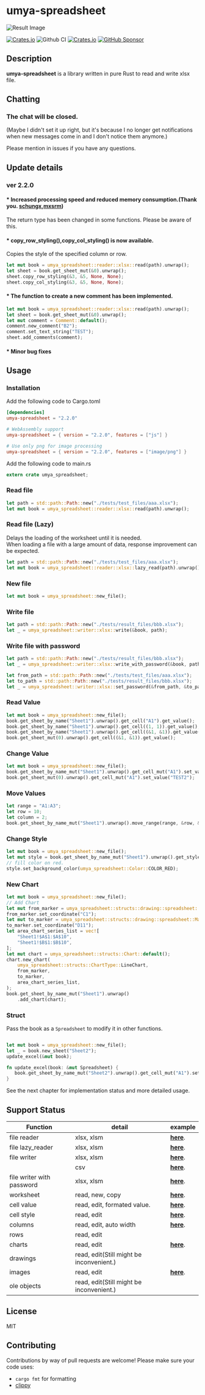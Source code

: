 # umya-spreadsheet
![Result Image](./images/title.png)

[![Crates.io](https://img.shields.io/crates/v/umya-spreadsheet)](https://crates.io/crates/umya-spreadsheet)
![Github CI](https://github.com/MathNya/umya-spreadsheet/actions/workflows/rust.yml/badge.svg)
[![Crates.io](https://img.shields.io/crates/l/umya-spreadsheet)](https://github.com/MathNya/umya-spreadsheet#license)
[![GitHub Sponsor](https://img.shields.io/static/v1?label=Sponsor&message=%E2%9D%A4&logo=GitHub&color=ff69b4)](https://github.com/sponsors/MathNya)

## Description
**umya-spreadsheet** is a library written in pure Rust to read and write xlsx file.

## Chatting
### The chat will be closed.
(Maybe I didn't set it up right, but it's because I no longer get notifications when new messages come in and I don't notice them anymore.)

Please mention in issues if you have any questions.

## Update details
### ver 2.2.0
#### * Increased processing speed and reduced memory consumption.(Thank you. [schungx](https://github.com/schungx),[mxsrm](https://github.com/mxsrm))
The return type has been changed in some functions.
Please be aware of this.

#### * copy_row_styling(),copy_col_styling() is now available.
Copies the style of the specified column or row.
```rust
let mut book = umya_spreadsheet::reader::xlsx::read(path).unwrap();
let sheet = book.get_sheet_mut(&0).unwrap();
sheet.copy_row_styling(&3, &5, None, None);
sheet.copy_col_styling(&3, &5, None, None);
```
#### * The function to create a new comment has been implemented.
```rust
let mut book = umya_spreadsheet::reader::xlsx::read(path).unwrap();
let sheet = book.get_sheet_mut(&0).unwrap();
let mut comment = Comment::default();
comment.new_comment("B2");
comment.set_text_string("TEST");
sheet.add_comments(comment);
```
#### * Minor bug fixes

## Usage
### Installation
Add the following code to Cargo.toml
```toml
[dependencies]
umya-spreadsheet = "2.2.0"

# WebAssembly support
umya-spreadsheet = { version = "2.2.0", features = ["js"] }

# Use only png for image processing
umya-spreadsheet = { version = "2.2.0", features = ["image/png"] }
```

Add the following code to main.rs
```rust
extern crate umya_spreadsheet;
```
### Read file
```rust
let path = std::path::Path::new("./tests/test_files/aaa.xlsx");
let mut book = umya_spreadsheet::reader::xlsx::read(path).unwrap();
```
### Read file (Lazy)
Delays the loading of the worksheet until it is needed.  
When loading a file with a large amount of data, response improvement can be expected.
```rust
let path = std::path::Path::new("./tests/test_files/aaa.xlsx");
let mut book = umya_spreadsheet::reader::xlsx::lazy_read(path).unwrap();
```
### New file
```rust
let mut book = umya_spreadsheet::new_file();
```
### Write file
```rust
let path = std::path::Path::new("./tests/result_files/bbb.xlsx");
let _ = umya_spreadsheet::writer::xlsx::write(&book, path);
```
### Write file with password
```rust
let path = std::path::Path::new("./tests/result_files/bbb.xlsx");
let _ = umya_spreadsheet::writer::xlsx::write_with_password(&book, path, "password");
```
```rust
let from_path = std::path::Path::new("./tests/test_files/aaa.xlsx");
let to_path = std::path::Path::new("./tests/result_files/bbb.xlsx");
let _ = umya_spreadsheet::writer::xlsx::set_password(&from_path, &to_path, "password");
```
### Read Value
```rust
let mut book = umya_spreadsheet::new_file();
book.get_sheet_by_name("Sheet1").unwrap().get_cell("A1").get_value();
book.get_sheet_by_name("Sheet1").unwrap().get_cell((1, 1)).get_value();
book.get_sheet_by_name("Sheet1").unwrap().get_cell((&1, &1)).get_value();
book.get_sheet_mut(0).unwrap().get_cell((&1, &1)).get_value();
```
### Change Value
```rust
let mut book = umya_spreadsheet::new_file();
book.get_sheet_by_name_mut("Sheet1").unwrap().get_cell_mut("A1").set_value("TEST1");
book.get_sheet_mut(0).unwrap().get_cell_mut("A1").set_value("TEST2");
```
### Move Values
```rust
let range = "A1:A3";
let row = 10;
let column = 2;
book.get_sheet_by_name_mut("Sheet1").unwrap().move_range(range, &row, &column);
```
### Change Style
```rust
let mut book = umya_spreadsheet::new_file();
let mut style = book.get_sheet_by_name_mut("Sheet1").unwrap().get_style_mut("A1");
// fill color on red.
style.set_background_color(umya_spreadsheet::Color::COLOR_RED);
```
### New Chart
```rust
let mut book = umya_spreadsheet::new_file();
// Add Chart
let mut from_marker = umya_spreadsheet::structs::drawing::spreadsheet::MarkerType::default();
from_marker.set_coordinate("C1");
let mut to_marker = umya_spreadsheet::structs::drawing::spreadsheet::MarkerType::default();
to_marker.set_coordinate("D11");
let area_chart_series_list = vec![
    "Sheet1!$A$1:$A$10",
    "Sheet1!$B$1:$B$10",
];
let mut chart = umya_spreadsheet::structs::Chart::default();
chart.new_chart(
    umya_spreadsheet::structs::ChartType::LineChart,
    from_marker,
    to_marker,
    area_chart_series_list,
);
book.get_sheet_by_name_mut("Sheet1").unwrap()
    .add_chart(chart);
```

### Struct 

Pass the book as a ```Spreadsheet``` to modify it in other functions. 

```rust

let mut book = umya_spreadsheet::new_file();
let _ = book.new_sheet("Sheet2");
update_excel(&mut book);

fn update_excel(book: &mut Spreadsheet) {
   book.get_sheet_by_name_mut("Sheet2").unwrap().get_cell_mut("A1").set_value("Test"); 
}
```

See the next chapter for implementation status and more detailed usage.

## Support Status
| Function | detail | example |
| --- | --- | --- |
| file reader | xlsx, xlsm | [**here**](https://docs.rs/umya-spreadsheet/latest/umya_spreadsheet/reader/xlsx/fn.read.html). |
| file lazy_reader | xlsx, xlsm | [**here**](https://docs.rs/umya-spreadsheet/latest/umya_spreadsheet/reader/xlsx/fn.lazy_read.html). |
| file writer | xlsx, xlsm | [**here**](https://docs.rs/umya-spreadsheet/latest/umya_spreadsheet/writer/xlsx/fn.write.html). |
|  | csv | [**here**](https://docs.rs/umya-spreadsheet/latest/umya_spreadsheet/writer/csv/fn.write.html). |
| file writer with password | xlsx, xlsm | [**here**](https://docs.rs/umya-spreadsheet/latest/umya_spreadsheet/writer/xlsx/fn.write_with_password.html). |
| worksheet | read, new, copy | [**here**](https://docs.rs/umya-spreadsheet/latest/umya_spreadsheet/). |
| cell value | read, edit, formated value. | [**here**](https://docs.rs/umya-spreadsheet/latest/umya_spreadsheet/). |
| cell style | read, edit | [**here**](https://docs.rs/umya-spreadsheet/latest/umya_spreadsheet/structs/struct.Style.html).  |
| columns | read, edit, auto width | [**here**](https://docs.rs/umya-spreadsheet/latest/umya_spreadsheet/structs/struct.Column.html).  |
| rows | read, edit |  |
| charts | read, edit | [**here**](https://docs.rs/umya-spreadsheet/latest/umya_spreadsheet/structs/struct.Chart.html).  |
| drawings | read, edit(Still might be inconvenient.) |  |
| images | read, edit | [**here**](https://docs.rs/umya-spreadsheet/latest/umya_spreadsheet/structs/struct.Image.html). |
| ole objects | read, edit(Still might be inconvenient.) |  |

## License
MIT

## Contributing

Contributions by way of pull requests are welcome!  Please make sure your code uses:

* `cargo fmt` for formatting
* [clippy](https://github.com/rust-lang/rust-clippy)
